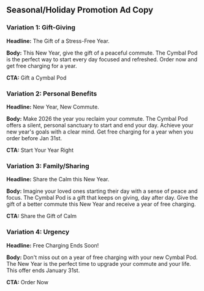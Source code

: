 ## Seasonal/Holiday Promotion Ad Copy

### Variation 1: Gift-Giving

**Headline:** The Gift of a Stress-Free Year.

**Body:** This New Year, give the gift of a peaceful commute. The Cymbal Pod is the perfect way to start every day focused and refreshed. Order now and get free charging for a year.

**CTA:** Gift a Cymbal Pod

### Variation 2: Personal Benefits

**Headline:** New Year, New Commute.

**Body:** Make 2026 the year you reclaim your commute. The Cymbal Pod offers a silent, personal sanctuary to start and end your day. Achieve your new year's goals with a clear mind. Get free charging for a year when you order before Jan 31st.

**CTA:** Start Your Year Right

### Variation 3: Family/Sharing

**Headline:** Share the Calm this New Year.

**Body:** Imagine your loved ones starting their day with a sense of peace and focus. The Cymbal Pod is a gift that keeps on giving, day after day. Give the gift of a better commute this New Year and receive a year of free charging.

**CTA:** Share the Gift of Calm

### Variation 4: Urgency

**Headline:** Free Charging Ends Soon!

**Body:** Don't miss out on a year of free charging with your new Cymbal Pod. The New Year is the perfect time to upgrade your commute and your life. This offer ends January 31st.

**CTA:** Order Now
